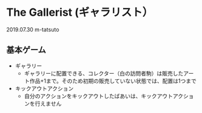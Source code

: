 # The Gallerist (ギャラリスト）
2019.07.30 m-tatsuto

## 基本ゲーム
* ギャラリー
    * ギャラリーに配置できる、コレクター（白の訪問者駒）は販売したアート作品+1まで。そのため初期の販売していない状態では、配置は1つまで
* キックアウトアクション
    * 自分のアクションをキックアウトしたばあいは、キックアウトアクションを行えません
    
    
